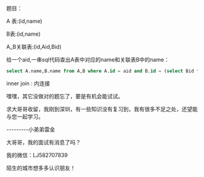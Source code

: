 题目：

A 表:(id,name)

B表:(id,name)

A_B关联表:(id,Aid,Bid)

给一个aid,一串sql代码查出A表中对应的name和关联表B中的name：

```sql
select A.name,B.name from A,B where A.id = aid and B.id = (select Bid from A_B where Aid = aid);
```

inner join : 内连接

嘿嘿，其它没做对的题忘了，要是有机会能试试。

求大哥哥收留，我刚到深圳，有一些知识没有复习到，我有很多不足之处，还望能与您一起学习。

---------小弟弟雷金

大哥哥，我的面试有消息了吗？

我的微信：LJ582707839

陌生的城市想多多认识朋友！